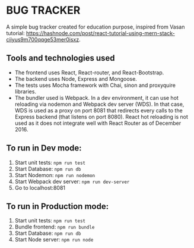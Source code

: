    BUG TRACKER
=================

A simple bug tracker created for education purpose, inspired from Vasan tutorial: https://hashnode.com/post/react-tutorial-using-mern-stack-ciiyus9m700qqge53mer0isxz.

Tools and technologies used
---------------------------
+ The frontend uses React, React-router, and React-Bootstrap.
+ The backend uses Node, Express and Mongoose.
+ The tests uses Mocha framework with Chai, sinon and proxyquire libraries.
+ The bundler used is Webpack. In a dev environment, it can use hot reloading via nodemon and Webpack dev server (WDS). In that case, WDS is used as a proxy on port 8081 that redirects every calls to the Express backend (that listens on port 8080). React hot reloading is not used as it does not integrate well with React Router as of December 2016.

To run in Dev mode:
-------------------
1. Start unit tests: `npm run test`
2. Start Database: `npm run db`
3. Start Nodemon: `npm run nodemon`
4. Start Webpack dev server: `npm run dev-server`
5. Go to localhost:8081

To run in Production mode:
--------------------------
1. Start unit tests: `npm run test`
2. Bundle frontend: `npm run bundle`
3. Start Database: `npm run db`
4. Start Node server: `npm run node`
